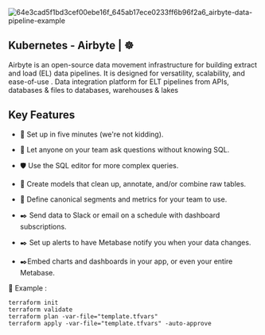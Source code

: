 ![64e3cad5f1bd3cef00ebe16f_645ab17ece0233ff6b96f2a6_airbyte-data-pipeline-example](https://github.com/user-attachments/assets/e6ea54f3-dba4-426a-9c8b-1c99fe8dc661)

## Kubernetes - Airbyte | ☸️
Airbyte is an open-source data movement infrastructure for building extract and load (EL) data pipelines. It is designed for versatility, scalability, and ease-of-use . Data integration platform for ELT pipelines from APIs, databases & files to databases, warehouses & lakes

## Key Features 

- 🚀 Set up in five minutes (we're not kidding).

- 🤝 Let anyone on your team ask questions without knowing SQL.

- 🛡️ Use the SQL editor for more complex queries.

- 📱 Create models that clean up, annotate, and/or combine raw tables.

- 📱 Define canonical segments and metrics for your team to use.

- ✒️ Send data to Slack or email on a schedule with dashboard subscriptions.

- ✒️ Set up alerts to have Metabase notify you when your data changes.

- ✒️Embed charts and dashboards in your app, or even your entire Metabase.



🔨 Example :
```
terraform init
terraform validate
terraform plan -var-file="template.tfvars"
terraform apply -var-file="template.tfvars" -auto-approve
```
